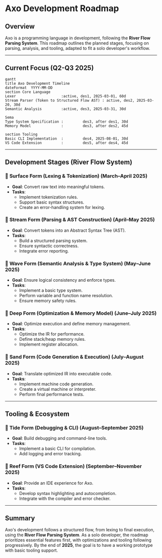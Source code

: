 # Axo Development Roadmap

## Overview
Axo is a programming language in development, following the **River Flow Parsing System**. This roadmap outlines the planned stages, focusing on parsing, analysis, and tooling, adapted to fit a solo developer's workflow.

---

## Current Focus (Q2-Q3 2025)
```mermaid
gantt
title Axo Development Timeline
dateFormat  YYYY-MM-DD
section Core Language
Lexer                     :active, des1, 2025-03-01, 60d
Stream Parser (Token to Structured Flow AST) : active, des2, 2025-03-20, 30d
Semantic Analysis         :active, des3, 2025-03-31, 30d

Sema
Type System Specification :         des3, after des1, 30d
Memory Model              :         des3, after des2, 45d

section Tooling
Basic CLI Implementation  :         des4, 2025-08-01, 30d
VS Code Extension         :         des5, after des4, 45d
```

---

## Development Stages (River Flow System)

### 🌊 **Surface Form (Lexing & Tokenization)** (March–April 2025)
- **Goal**: Convert raw text into meaningful tokens.
- **Tasks**:
    - Implement tokenization rules.
    - Support basic syntax structures.
    - Create an error-handling system for lexing.

### 🌊 **Stream Form (Parsing & AST Construction)** (April–May 2025)
- **Goal**: Convert tokens into an Abstract Syntax Tree (AST).
- **Tasks**:
    - Build a structured parsing system.
    - Ensure syntactic correctness.
    - Integrate error reporting.

### 🌊 **Wave Form (Semantic Analysis & Type System)** (May–June 2025)
- **Goal**: Ensure logical consistency and enforce types.
- **Tasks**:
    - Implement a basic type system.
    - Perform variable and function name resolution.
    - Ensure memory safety rules.

### 🌊 **Deep Form (Optimization & Memory Model)** (June–July 2025)
- **Goal**: Optimize execution and define memory management.
- **Tasks**:
    - Optimize the IR for performance.
    - Define stack/heap memory rules.
    - Implement register allocation.

### 🌊 **Sand Form (Code Generation & Execution)** (July–August 2025)
- **Goal**: Translate optimized IR into executable code.
- **Tasks**:
    - Implement machine code generation.
    - Create a virtual machine or interpreter.
    - Perform final performance tests.

---

## Tooling & Ecosystem

### 🌊 **Tide Form (Debugging & CLI)** (August–September 2025)
- **Goal**: Build debugging and command-line tools.
- **Tasks**:
    - Implement a basic CLI for compilation.
    - Add logging and error tracking.

### 🌊 **Reef Form (VS Code Extension)** (September–November 2025)
- **Goal**: Provide an IDE experience for Axo.
- **Tasks**:
    - Develop syntax highlighting and autocompletion.
    - Integrate with the compiler and error checker.

---

## Summary
Axo's development follows a structured flow, from lexing to final execution, using the **River Flow Parsing System**. As a solo developer, the roadmap prioritizes essential features first, with optimizations and tooling following progressively. By the end of **2025**, the goal is to have a working prototype with basic tooling support.


